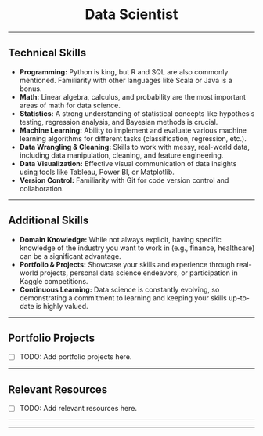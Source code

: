 # <center> Data Scientist </center>
---

## Technical Skills
- __Programming:__ Python is king, but R and SQL are also commonly mentioned. Familiarity with other languages like Scala or Java is a bonus.
- __Math:__ Linear algebra, calculus, and probability are the most important areas of math for data science.
- __Statistics:__ A strong understanding of statistical concepts like hypothesis testing, regression analysis, and Bayesian methods is crucial.
- __Machine Learning:__ Ability to implement and evaluate various machine learning algorithms for different tasks (classification, regression, etc.).
- __Data Wrangling & Cleaning:__ Skills to work with messy, real-world data, including data manipulation, cleaning, and feature engineering.
- __Data Visualization:__ Effective visual communication of data insights using tools like Tableau, Power BI, or Matplotlib.
- __Version Control:__ Familiarity with Git for code version control and collaboration.

---

## Additional Skills
- __Domain Knowledge:__ While not always explicit, having specific knowledge of the industry you want to work in (e.g., finance, healthcare) can be a significant advantage.
- __Portfolio & Projects:__ Showcase your skills and experience through real-world projects, personal data science endeavors, or participation in Kaggle competitions.
- __Continuous Learning:__ Data science is constantly evolving, so demonstrating a commitment to learning and keeping your skills up-to-date is highly valued.

---

## Portfolio Projects
- [ ] TODO: Add portfolio projects here.

---

## Relevant Resources
- [ ] TODO: Add relevant resources here.

---
---